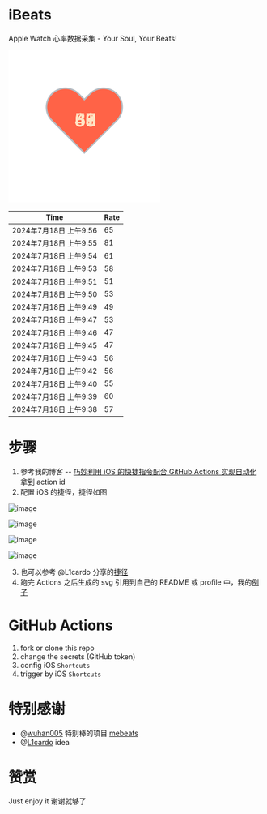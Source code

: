 # iBeats
Apple Watch 心率数据采集 - Your Soul, Your Beats!

![](./files/heart.svg)

<!--START_SECTION:my_heart_rate-->
| Time | Rate | 
 | ---- | ---- | 
| 2024年7月18日 上午9:56 | 65 |
| 2024年7月18日 上午9:55 | 81 |
| 2024年7月18日 上午9:54 | 61 |
| 2024年7月18日 上午9:53 | 58 |
| 2024年7月18日 上午9:51 | 51 |
| 2024年7月18日 上午9:50 | 53 |
| 2024年7月18日 上午9:49 | 49 |
| 2024年7月18日 上午9:47 | 53 |
| 2024年7月18日 上午9:46 | 47 |
| 2024年7月18日 上午9:45 | 47 |
| 2024年7月18日 上午9:43 | 56 |
| 2024年7月18日 上午9:42 | 56 |
| 2024年7月18日 上午9:40 | 55 |
| 2024年7月18日 上午9:39 | 60 |
| 2024年7月18日 上午9:38 | 57 |

<!--END_SECTION:my_heart_rate-->

# 步骤
1. 参考我的博客 -- [巧妙利用 iOS 的快捷指令配合 GitHub Actions 实现自动化](https://github.com/yihong0618/gitblog/issues/198) 拿到 action id
2. 配置 iOS 的捷径，捷径如图

![image](https://user-images.githubusercontent.com/15976103/122154218-0db0b480-ce97-11eb-93bb-5aec07c558dc.png)

![image](https://user-images.githubusercontent.com/15976103/122154236-186b4980-ce97-11eb-8e4b-70551a0391ae.png)

![image](https://user-images.githubusercontent.com/15976103/122154268-2d47dd00-ce97-11eb-902e-3acf292265a9.png)

![image](https://user-images.githubusercontent.com/15976103/122174055-fa144680-ceb4-11eb-9be2-3eb83cd516f7.png)

3. 也可以参考 @L1cardo 分享的[捷径](https://www.icloud.com/shortcuts/6ab6047b459c41ad822ad6b94b1c03d4)
4. 跑完 Actions 之后生成的 svg 引用到自己的 README 或 profile 中，我的[例子](https://github.com/yihong0618) 

# GitHub Actions

1. fork or clone this repo
2. change the secrets (GitHub token)
3. config iOS `Shortcuts` 
4. trigger by iOS `Shortcuts`

# 特别感谢
- @[wuhan005](https://github.com/wuhan005) 特别棒的项目 [mebeats](https://github.com/wuhan005/mebeats)
- @[L1cardo](https://github.com/L1cardo) idea

# 赞赏
Just enjoy it
谢谢就够了
